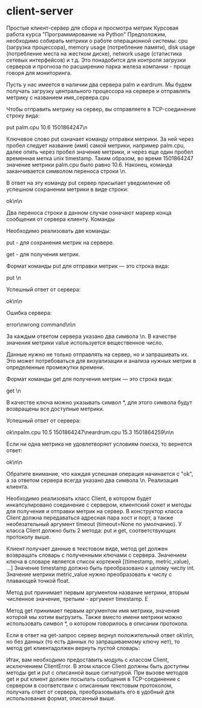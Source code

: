 # client-server
Простые клиент-сервер для сбора и просмотра метрик
Курсовая работа курса "Программирование на Python"
Предположим, необходимо собирать метрики о работе операционной системы: cpu (загрузка процессора), memory usage (потребление памяти), disk usage (потребление места на жестком диске), network usage (статистика сетевых интерфейсов) и т.д. Это понадобится для контроля загрузки серверов и прогноза по расширению парка железа компании - проще говоря для мониторинга.

Пусть у нас имеется в наличии два сервера palm и eardrum. Мы будем получать загрузку центрального процессора на сервере и отправлять метрику с названием имя_сервера.cpu

Чтобы отправить метрику на сервер, вы отправляете в TCP-соединение строку вида:

put palm.cpu 10.6 1501864247\n

Ключевое слово put означает команду отправки метрики. За ней через пробел следует название (имя) самой метрики, например palm.cpu, далее опять через пробел значение метрики, и через еще один пробел временная метка unix timestamp. Таким образом, во время 1501864247 значение метрики palm.cpu было равно 10.6. Наконец, команда заканчивается символом переноса строки \n.

В ответ на эту команду put сервер присылает уведомление об успешном сохранении метрики в виде строки:

ok\n\n

Два переноса строки в данном случае означают маркер конца сообщения от сервера клиенту.
Команды

Необходимо реализовать две команды:

put - для сохранения метрик на сервере.

get - для получения метрик.

Формат команды put для отправки метрик — это строка вида:

put <key> <value> <timestamp>\n

Успешный ответ от сервера:

ok\n\n

Ошибка сервера:

error\nwrong command\n\n

За каждым ответом сервера указано два символа \n. В качестве значения метрики value используется вещественное число.

Данные нужно не только отправлять на сервер, но и запрашивать их. Это может потребоваться для визуализации и анализа нужных метрик в определенные промежутки времени.

Формат команды get для получения метрик — это строка вида:

get <key>\n

В качестве ключа можно указывать символ *, для этого символа будут возвращены все доступные метрики.

Успешный ответ от сервера:

ok\npalm.cpu 10.5 1501864247\neardrum.cpu 15.3 1501864259\n\n

Если ни одна метрика не удовлетворяет условиям поиска, то вернется ответ:

ok\n\n

Обратите внимание, что каждая успешная операция начинается с "ok", а за ответом сервера всегда указано два символа \n.
Реализация клиента.

Необходимо реализовать класс Client, в котором будет инкапсулировано соединение с сервером, клиентский сокет и методы для получения и отправки метрик на сервер. В конструктор класса Client должна передаваться адресная пара хост и порт, а также необязательный аргумент timeout (timeout=None по умолчанию). У класса Client должно быть 2 метода: put и get, соответствующих протоколу выше.


Клиент получает данные в текстовом виде, метод get должен возвращать словарь с полученными ключами с сервера. Значением ключа в словаре является список кортежей [(timestamp, metric_value), ...] Значение timestamp должно быть преобразовано к целому числу int. Значение метрики metric_value нужно преобразовать к числу с плавающей точкой float.

Метод put принимает первым аргументом название метрики, вторым численное значение, третьим -  аргумент timestamp. Е


Метод get принимает первым аргументом имя метрики, значения которой мы хотим выгрузить. Также вместо имени метрики можно использовать символ *, о котором говорилось в описании протокола.

Если в ответ на get-запрос сервер вернул положительный ответ ok\n\n, но без данных (то есть данных по запрашиваемому ключу нет), то метод get клиентадолжен вернуть пустой словарь:


Итак, вам необходимо предоставить модуль с классом Client, исключением ClientError. В этом классе Client должны быть доступны методы get и put с описанной выше сигнатурой. При вызове методов get и put клиент должен посылать сообщения в TCP-соединение с сервером в соответствии с описанным текстовым протоколом, получать ответ от сервера, преобразовывать его в удобный для использования формат, описанный выше.
